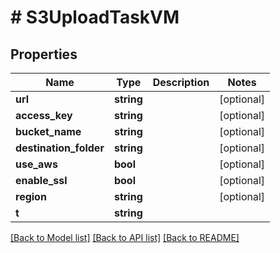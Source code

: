 # # S3UploadTaskVM

## Properties

Name | Type | Description | Notes
------------ | ------------- | ------------- | -------------
**url** | **string** |  | [optional]
**access_key** | **string** |  | [optional]
**bucket_name** | **string** |  | [optional]
**destination_folder** | **string** |  | [optional]
**use_aws** | **bool** |  | [optional]
**enable_ssl** | **bool** |  | [optional]
**region** | **string** |  | [optional]
**t** | **string** |  |

[[Back to Model list]](../../README.md#models) [[Back to API list]](../../README.md#endpoints) [[Back to README]](../../README.md)
